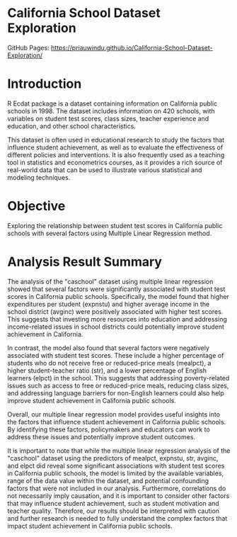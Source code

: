 # California School Dataset Exploration

GitHub Pages: https://priauwindu.github.io/California-School-Dataset-Exploration/

# Introduction

R Ecdat package is a dataset containing information on California public schools in 1998. The dataset includes information on 420 schools, with variables on student test scores, class sizes, teacher experience and education, and other school characteristics.

This dataset is often used in educational research to study the factors that influence student achievement, as well as to evaluate the effectiveness of different policies and interventions. It is also frequently used as a teaching tool in statistics and econometrics courses, as it provides a rich source of real-world data that can be used to illustrate various statistical and modeling techniques.

# Objective

Exploring the relationship between student test scores in California public schools with several factors using Multiple Linear Regression method.

# Analysis Result Summary

The analysis of the "caschool" dataset using multiple linear regression showed that several factors were significantly associated with student test scores in California public schools. Specifically, the model found that higher expenditures per student (expnstu) and higher average income in the school district (avginc) were positively associated with higher test scores. This suggests that investing more resources into education and addressing income-related issues in school districts could potentially improve student achievement in California.

In contrast, the model also found that several factors were negatively associated with student test scores. These include a higher percentage of students who do not receive free or reduced-price meals (mealpct), a higher student-teacher ratio (str), and a lower percentage of English learners (elpct) in the school. This suggests that addressing poverty-related issues such as access to free or reduced-price meals, reducing class sizes, and addressing language barriers for non-English learners could also help improve student achievement in California public schools.

Overall, our multiple linear regression model provides useful insights into the factors that influence student achievement in California public schools. By identifying these factors, policymakers and educators can work to address these issues and potentially improve student outcomes.

It is important to note that while the multiple linear regression analysis of the "caschool" dataset using the predictors of mealpct, expnstu, str, avginc, and elpct did reveal some significant associations with student test scores in California public schools, the model is limited by the available variables, range of the data value within the dataset, and potential confounding factors that were not included in our analysis. Furthermore, correlations do not necessarily imply causation, and it is important to consider other factors that may influence student achievement, such as student motivation and teacher quality. Therefore, our results should be interpreted with caution and further research is needed to fully understand the complex factors that impact student achievement in California public schools.
